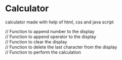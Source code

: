 # Calculator
calculator made with help of html, css and java script

// Function to append number to the display
<br>
 // Function to append operator to the display
 <br>
  // Function to clear the display
  <br>
  // Function to delete the last character from the display
  <br>
  // Function to perform the calculation
  <br>



